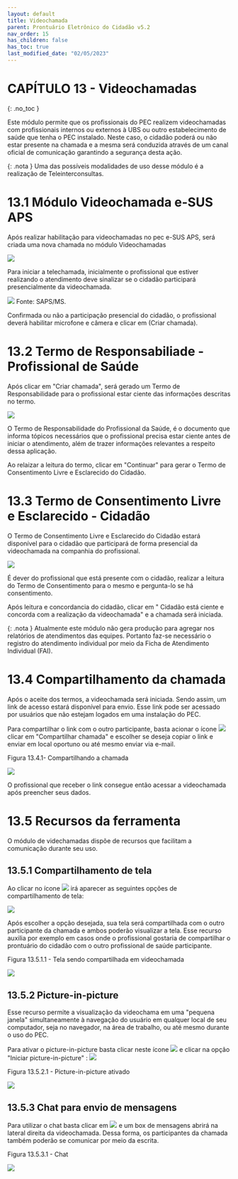 ```yaml
---
layout: default
title: Videochamada
parent: Prontuário Eletrônico do Cidadão v5.2
nav_order: 15
has_children: false
has_toc: true
last_modified_date: "02/05/2023"
---
```



# CAPÍTULO 13 - Videochamadas
{: .no_toc }

Este módulo permite que os profissionais do PEC realizem videochamadas com profissionais internos ou externos à UBS ou outro estabelecimento de saúde que tenha o PEC instalado. Neste caso, o cidadão poderá ou não estar presente na chamada e a mesma será conduzida através de um canal oficial de comunicação garantindo a segurança desta ação.

{: .nota }
Uma das possíveis modalidades de uso desse módulo é a realização de Teleinterconsultas. 

#  13.1 Módulo Videochamada e-SUS APS

Após realizar habilitação para videochamadas no pec e-SUS APS, será criada uma nova chamada no módulo Videochamadas

![](media/video2.png)

Para iniciar a telechamada, inicialmente o profissional que estiver realizando o atendimento deve sinalizar se o cidadão participará presencialmente da videochamada. 

![](media/video3.png)
Fonte: SAPS/MS.

Confirmada ou não a participação presencial do cidadão, o profissional deverá habilitar microfone e câmera e clicar em (Criar chamada).

# 13.2 Termo de Responsabiliade - Profissional de Saúde

Após clicar em "Criar chamada", será gerado um Termo de Responsabilidade para o profissional estar ciente das informações descritas no termo.

![](media/video4.png)

O Termo de Responsabilidade do Profissional da Saúde, é o documento que informa tópicos necessários que o profissional precisa estar ciente antes de iniciar o atendimento, além de trazer informações relevantes a respeito dessa aplicação.

Ao relaizar a leitura do termo, clicar em "Continuar" para gerar o Termo de Consentimento Livre e Esclarecido do Cidadão.


# 13.3 Termo de Consentimento Livre e Esclarecido - Cidadão

O Termo de Consentimento Livre e Esclarecido do Cidadão estará disponível para o cidadão que participará de forma presencial da videochamada na companhia do profissional.

![](media/video5.png)

É dever do profissional que está presente com o cidadão, realizar a leitura do Termo de Consentimento para o mesmo e pergunta-lo se há consentimento. 

Após leitura e concordancia do cidadão, clicar em " Cidadão está ciente e concorda com a realização da videochamada" e a chamada será iniciada. 

{: .nota }
Atualmente este módulo não gera produção para agregar nos relatórios de atendimentos das equipes. Portanto faz-se necessário o registro do atendimento individual por meio da Ficha de Atendimento Individual (FAI).

# 13.4 Compartilhamento da chamada

Após o aceite dos termos, a videochamada será iniciada. Sendo assim, um link de acesso estará disponível para envio. Esse link pode ser acessado por usuários que não estejam logados em uma instalação do PEC. 

Para compartilhar o link com o outro participante, basta acionar o ícone ![](media/video9.png) clicar em "Compartilhar chamada" e escolher se deseja copiar o link e enviar em local oportuno ou até mesmo enviar via e-mail.

Figura 13.4.1- Compartilhando a chamada

![](media/video14.png)

O profissional que receber o link consegue então acessar a videochamada após preencher seus dados.

# 13.5 Recursos da ferramenta 

O módulo de videchamadas dispõe de recursos que facilitam a comunicação durante seu uso.

## 13.5.1 Compartilhamento de tela

Ao clicar no ícone ![](media/video6.png) irá aparecer as seguintes opções de compartilhamento de tela: 

![](media/video7.png)

Após escolher a opção desejada, sua tela será compartilhada com o outro participante da chamada e ambos poderão visualizar a tela. Esse recurso auxilia por exemplo em casos onde o profissional gostaria de compartilhar o prontuário do cidadão com o outro profissional de saúde participante.

Figura 13.5.1.1 - Tela sendo compartilhada em videochamada

![](media/video8.png)

## 13.5.2 Picture-in-picture

Esse recurso permite a visualização da videochama em uma "pequena janela" simultaneamente à navegação do usuário em qualquer local de seu computador, seja no navegador, na área de trabalho, ou até mesmo durante o uso do PEC. 

Para ativar o picture-in-picture basta clicar neste ícone ![](media/video9.png) e clicar na opção "Iniciar picture-in-picture" : ![](media/video10.png)

Figura 13.5.2.1 - Picture-in-picture ativado

![](media/video11.png)

## 13.5.3 Chat para envio de mensagens 

Para utilizar o chat basta clicar em ![](media/video12.png) e um box de mensagens abrirá na lateral direita da videochamada. Dessa forma, os participantes da chamada também poderão se comunicar por meio da escrita.

Figura 13.5.3.1 - Chat 

![](media/video13.png)



